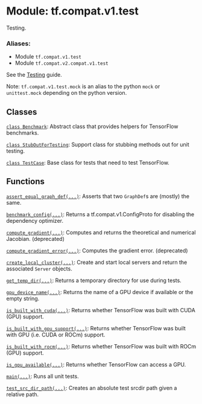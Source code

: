 <div itemscope itemtype="http://developers.google.com/ReferenceObject">
<meta itemprop="name" content="tf.compat.v1.test" />
<meta itemprop="path" content="Stable" />
</div>

# Module: tf.compat.v1.test

Testing.

### Aliases:

* Module `tf.compat.v1.test`
* Module `tf.compat.v2.compat.v1.test`

<!-- Placeholder for "Used in" -->

See the [Testing](https://tensorflow.org/api_docs/python/tf/test) guide.

Note: `tf.compat.v1.test.mock` is an alias to the python `mock` or
`unittest.mock` depending on the python version.

## Classes

[`class Benchmark`](../../../tf/test/Benchmark.md): Abstract class that provides helpers for TensorFlow benchmarks.

[`class StubOutForTesting`](../../../tf/test/StubOutForTesting.md): Support class for stubbing methods out for unit testing.

[`class TestCase`](../../../tf/test/TestCase.md): Base class for tests that need to test TensorFlow.

## Functions

[`assert_equal_graph_def(...)`](../../../tf/test/assert_equal_graph_def.md): Asserts that two `GraphDef`s are (mostly) the same.

[`benchmark_config(...)`](../../../tf/test/benchmark_config.md): Returns a tf.compat.v1.ConfigProto for disabling the dependency optimizer.

[`compute_gradient(...)`](../../../tf/test/compute_gradient.md): Computes and returns the theoretical and numerical Jacobian. (deprecated)

[`compute_gradient_error(...)`](../../../tf/test/compute_gradient_error.md): Computes the gradient error. (deprecated)

[`create_local_cluster(...)`](../../../tf/test/create_local_cluster.md): Create and start local servers and return the associated `Server` objects.

[`get_temp_dir(...)`](../../../tf/test/get_temp_dir.md): Returns a temporary directory for use during tests.

[`gpu_device_name(...)`](../../../tf/test/gpu_device_name.md): Returns the name of a GPU device if available or the empty string.

[`is_built_with_cuda(...)`](../../../tf/test/is_built_with_cuda.md): Returns whether TensorFlow was built with CUDA (GPU) support.

[`is_built_with_gpu_support(...)`](../../../tf/test/is_built_with_gpu_support.md): Returns whether TensorFlow was built with GPU (i.e. CUDA or ROCm) support.

[`is_built_with_rocm(...)`](../../../tf/test/is_built_with_rocm.md): Returns whether TensorFlow was built with ROCm (GPU) support.

[`is_gpu_available(...)`](../../../tf/test/is_gpu_available.md): Returns whether TensorFlow can access a GPU.

[`main(...)`](../../../tf/test/main.md): Runs all unit tests.

[`test_src_dir_path(...)`](../../../tf/test/test_src_dir_path.md): Creates an absolute test srcdir path given a relative path.

